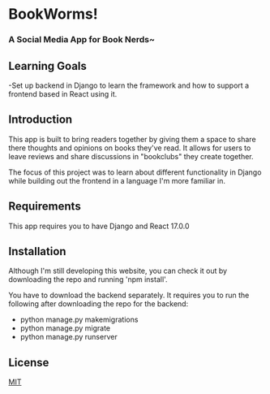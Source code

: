 # BookWorms! 
### A Social Media App for Book Nerds~



## Learning Goals

-Set up backend in Django to learn the framework and how to support a frontend based in React using it. 


## Introduction

This app is built to bring readers together by giving them a space to share there thoughts and opinions on books they've read. It allows for users to leave reviews and share discussions in "bookclubs" they create together. 

The focus of this project was to learn about different functionality in Django while building out the frontend in a language I'm more familiar in. 




## Requirements

This app requires you to have Django and React 17.0.0

## Installation

Although I'm still developing this website, you can check it out by downloading the repo and running 'npm install'. 

You have to download the backend separately. It requires you to run the following after downloading the repo for the backend:
- python manage.py makemigrations 
- python manage.py migrate 
- python manage.py runserver 

## License
[MIT](https://choosealicense.com/licenses/mit/)
